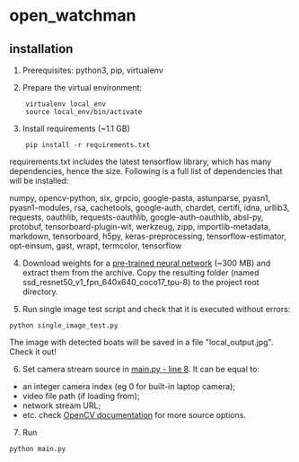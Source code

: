# open_watchman

## installation
1. Prerequisites: python3, pip, virtualenv

2. Prepare the virtual environment:
```
    virtualenv local_env
    source local_env/bin/activate
```

3. Install requirements (~1.1 GB)
```
    pip install -r requirements.txt
```

requirements.txt includes the latest tensorflow library, which has many dependencies, hence the size. Following is a full list of dependencies that will be installed:

numpy, opencv-python, six, grpcio, google-pasta, astunparse, pyasn1, pyasn1-modules, rsa, cachetools, google-auth, chardet, certifi, idna, urllib3, requests, oauthlib, requests-oauthlib, google-auth-oauthlib, absl-py, protobuf, tensorboard-plugin-wit, werkzeug, zipp, importlib-metadata, markdown, tensorboard, h5py, keras-preprocessing, tensorflow-estimator, opt-einsum, gast, wrapt, termcolor, tensorflow

4. Download weights for a [pre-trained neural network](http://download.tensorflow.org/models/object_detection/tf2/20200711/ssd_resnet50_v1_fpn_640x640_coco17_tpu-8.tar.gz) (~300 MB) and extract them from the archive. Copy the resulting folder (named ssd_resnet50_v1_fpn_640x640_coco17_tpu-8) to the project root directory.

5. Run single image test script and check that it is executed without errors:
```
python single_image_test.py
```
The image with detected boats will be saved in a file "local_output.jpg". Check it out!

6. Set camera stream source in [main.py - line 8](https://github.com/mavixorg/open_watchman/blob/master/main.py#L8).
It can be equal to:
* an integer camera index (eg 0 for built-in laptop camera);
* video file path (if loading from);
* network stream URL;
* etc. check [OpenCV documentation](https://docs.opencv.org/4.4.0/d8/dfe/classcv_1_1VideoCapture.html#ac4107fb146a762454a8a87715d9b7c96) for more source options.

7. Run 
```
python main.py
```